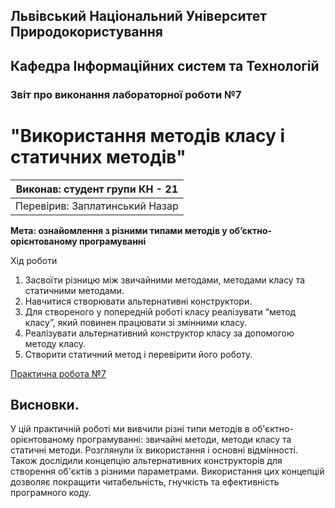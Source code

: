 ## Львівський Національний Університет Природокористування

## Кафедра Інформаційних систем та Технологій

### Звіт про виконання лабораторної роботи №7

# "Використання методів класу і статичних методів"

| Виконав: студент групи КН - 21 |
| ------------------------------ |
| Перевірив: Заплатинський Назар |

**Мета: ознайомлення з різними типами методів у об’єктно-орієнтованому програмуванні**

Хід роботи

1. Засвоїти різницю між звичайними методами, методами класу та статичними методами.
2. Навчитися створювати альтернативні конструктори.
3. Для створеного у попередній роботі класу реалізувати “метод класу”, який повинен працювати зі змінними класу.
4. Реалізувати альтернативний конструктор класу за допомогою методу класу.
5. Створити статичний метод і перевірити його роботу.

[Практична робота №7](./script.py)

## Висновки.

У цій практичній роботі ми вивчили різні типи методів в об'єктно-орієнтованому програмуванні: звичайні методи, методи класу та статичні методи. Розглянули їх використання і основні відмінності. Також дослідили концепцію альтернативних конструкторів для створення об'єктів з різними параметрами. Використання цих концепцій дозволяє покращити читабельність, гнучкість та ефективність програмного коду.
